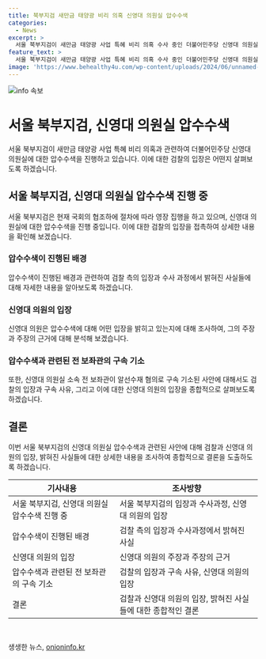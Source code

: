 ```yaml
---
title: 북부지검 새만금 태양광 비리 의혹 신영대 의원실 압수수색
categories:
  - News
excerpt: >
  서울 북부지검이 새만금 태양광 사업 특혜 비리 의혹 수사 중인 더불어민주당 신영대 의원실 압수수색. 검찰은 신영대 의원 소속 보좌관 알선수재 혐의로 구속 기소. 의원은 뇌물 수수 음해, 근거 없는 소설 반박.
feature_text: >
  서울 북부지검이 새만금 태양광 사업 특혜 비리 의혹 수사 중인 더불어민주당 신영대 의원실 압수수색. 검찰은 신영대 의원 소속 보좌관 알선수재 혐의로 구속 기소. 의원은 뇌물 수수 음해, 근거 없는 소설 반박.
image: 'https://www.behealthy4u.com/wp-content/uploads/2024/06/unnamed-file.png'
---
```


<p><img src="https://www.behealthy4u.com/wp-content/uploads/2024/06/unnamed-file.png" alt="info 속보" /></p>

<h1>서울 북부지검, 신영대 의원실 압수수색</h1>

<p data-ke-size="size16">서울 북부지검이 새만금 태양광 사업 특혜 비리 의혹과 관련하여 더불어민주당 신영대 의원실에 대한 압수수색을 진행하고 있습니다. 이에 대한 검찰의 입장은 어떤지 살펴보도록 하겠습니다.</p>

<h2 data-ke-size="size26">서울 북부지검, 신영대 의원실 압수수색 진행 중</h2>

<p data-ke-size="size16">서울 북부지검은 현재 국회의 협조하에 절차에 따라 영장 집행을 하고 있으며, 신영대 의원실에 대한 압수수색을 진행 중입니다. 이에 대한 검찰의 입장을 접촉하여 상세한 내용을 확인해 보겠습니다.</p>

<h3>압수수색이 진행된 배경</h3>

<p data-ke-size="size16">압수수색이 진행된 배경과 관련하여 검찰 측의 입장과 수사 과정에서 밝혀진 사실들에 대해 자세한 내용을 알아보도록 하겠습니다.</p>

<h3>신영대 의원의 입장</h3>

<p data-ke-size="size16">신영대 의원은 압수수색에 대해 어떤 입장을 밝히고 있는지에 대해 조사하여, 그의 주장과 주장의 근거에 대해 분석해 보겠습니다.</p>

<h3>압수수색과 관련된 전 보좌관의 구속 기소</h3>

<p data-ke-size="size16">또한, 신영대 의원실 소속 전 보좌관이 알선수재 혐의로 구속 기소된 사안에 대해서도 검찰의 입장과 구속 사유, 그리고 이에 대한 신영대 의원의 입장을 종합적으로 살펴보도록 하겠습니다.</p>

<h2 data-ke-size="size26">결론</h2>

<p data-ke-size="size16">이번 서울 북부지검의 신영대 의원실 압수수색과 관련된 사안에 대해 검찰과 신영대 의원의 입장, 밝혀진 사실들에 대한 상세한 내용을 조사하여 종합적으로 결론을 도출하도록 하겠습니다.</p>

<table>
    <thead>
        <tr>
            <th>기사내용</th>
            <th>조사방향</th>
        </tr>
    </thead>
    <tbody>
        <tr>
            <td>서울 북부지검, 신영대 의원실 압수수색 진행 중</td>
            <td>서울 북부지검의 입장과 수사과정, 신영대 의원의 입장</td>
        </tr>
        <tr>
            <td>압수수색이 진행된 배경</td>
            <td>검찰 측의 입장과 수사과정에서 밝혀진 사실</td>
        </tr>
        <tr>
            <td>신영대 의원의 입장</td>
            <td>신영대 의원의 주장과 주장의 근거</td>
        </tr>
        <tr>
            <td>압수수색과 관련된 전 보좌관의 구속 기소</td>
            <td>검찰의 입장과 구속 사유, 신영대 의원의 입장</td>
        </tr>
        <tr>
            <td>결론</td>
            <td>검찰과 신영대 의원의 입장, 밝혀진 사실들에 대한 종합적인 결론</td>
        </tr>
    </tbody>
</table>

<p data-ke-size="size16">&nbsp;</p>
생생한 뉴스, <a href="https://onioninfo.kr" rel="dofollow">onioninfo.kr</a>


